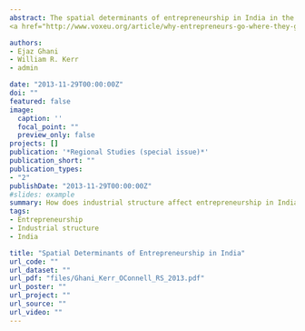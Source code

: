 ```yaml
---
abstract: The spatial determinants of entrepreneurship in India in the manufacturing and services sectors are analysed. Among general district traits, the quality of the physical infrastructure and workforce education are the strongest predictors of entry, with labour laws and household banking access also playing important roles. Extensive evidence is also found of agglomeration economies among manufacturing industries. In particular, supportive incumbent industrial structures for input and output markets are strongly linked to higher establishment entry rates. In comparison with the United States, regional conditions in India play a stronger relative role for the spatial patterns of entrepreneurship compared with incumbent industry locations. 
<a href="http://www.voxeu.org/article/why-entrepreneurs-go-where-they-go-evidence-india">VoxEU</a> | <a href="http://ideasforindia.in/article.aspx?article_id=260">I4I</a><br> Coverage: <a href="http://www.financialexpress.com/news/column-entrepreneurship-and-jobs/881363">Financial Express (India)</a>

authors:
- Ejaz Ghani
- William R. Kerr
- admin

date: "2013-11-29T00:00:00Z"
doi: ""
featured: false
image:
  caption: ''
  focal_point: ""
  preview_only: false
projects: []
publication: '*Regional Studies (special issue)*'
publication_short: ""
publication_types:
- "2"
publishDate: "2013-11-29T00:00:00Z"
#slides: example
summary: How does industrial structure affect entrepreneurship in India's formal and informal sectors?
tags:
- Entrepreneurship
- Industrial structure
- India

title: "Spatial Determinants of Entrepreneurship in India"
url_code: ""
url_dataset: ""
url_pdf: "files/Ghani_Kerr_OConnell_RS_2013.pdf"
url_poster: ""
url_project: ""
url_source: ""
url_video: ""
---
```


